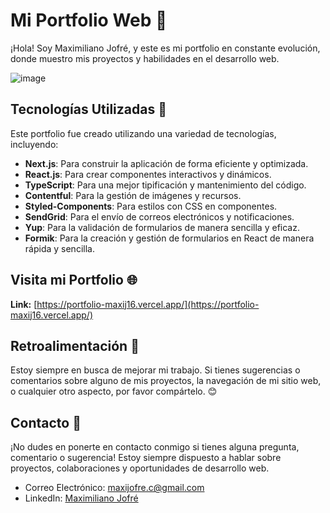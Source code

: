# Mi Portfolio Web 💼
¡Hola! Soy Maximiliano Jofré, y este es mi portfolio en constante evolución, donde muestro mis proyectos y habilidades en el desarrollo web.

![image](https://github.com/MaxiJ16/portfolio/assets/66652144/e6a58810-d061-4ffe-83a5-706d848d9ddc)

## Tecnologías Utilizadas 🚀

Este portfolio fue creado utilizando una variedad de tecnologías, incluyendo:

- **Next.js**: Para construir la aplicación de forma eficiente y optimizada.
- **React.js**: Para crear componentes interactivos y dinámicos.
- **TypeScript**: Para una mejor tipificación y mantenimiento del código.
- **Contentful**: Para la gestión de imágenes y recursos.
- **Styled-Components**: Para estilos con CSS en componentes.
- **SendGrid**: Para el envío de correos electrónicos y notificaciones.
- **Yup**: Para la validación de formularios de manera sencilla y eficaz.
- **Formik**: Para la creación y gestión de formularios en React de manera rápida y sencilla.

## Visita mi Portfolio 🌐

**Link:** [https://portfolio-maxij16.vercel.app/](https://portfolio-maxij16.vercel.app/)

## Retroalimentación 📣

Estoy siempre en busca de mejorar mi trabajo. Si tienes sugerencias o comentarios sobre alguno de mis proyectos, la navegación de mi sitio web, o cualquier otro aspecto, por favor compártelo.  😊

## Contacto 📧

¡No dudes en ponerte en contacto conmigo si tienes alguna pregunta, comentario o sugerencia! Estoy siempre dispuesto a hablar sobre proyectos, colaboraciones y oportunidades de desarrollo web.

- Correo Electrónico: [maxijofre.c@gmail.com](mailto:maxijofre.c@gmail.com)
- LinkedIn: [Maximiliano Jofré](https://www.linkedin.com/in/maximiliano-jofre/)


